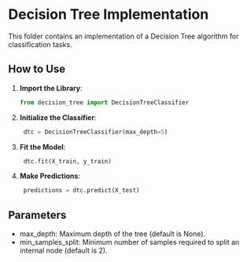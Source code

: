 # Decision Tree Implementation

This folder contains an implementation of a Decision Tree algorithm for classification tasks.

## How to Use

1. **Import the Library**:
   ```python
   from decision_tree import DecisionTreeClassifier
2. **Initialize the Classifier**:
   ```python
    dtc = DecisionTreeClassifier(max_depth=5)
3. **Fit the Model**:
   ```python
    dtc.fit(X_train, y_train)
4. **Make Predictions**:
   ```python
    predictions = dtc.predict(X_test)

## Parameters
- max_depth: Maximum depth of the tree (default is None).
- min_samples_split: Minimum number of samples required to split an internal node (default is 2).